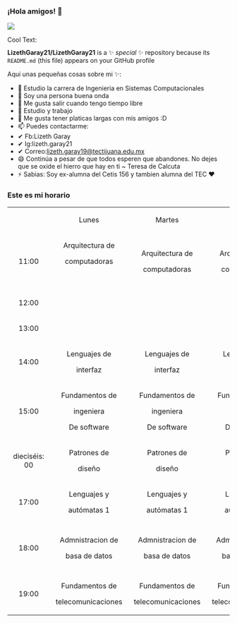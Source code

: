 ### ¡Hola amigos! 👋

![](https://images.cooltext.com/5549026.png)

<a href="http://cooltext.com" target="_top"><img src="https://cooltext.com/images/ct_pixel.gif" width="80" height="15" alt="Cool Text: Logo and Graphics Generator" border="0" /></a>

**LizethGaray21/LizethGaray21** is a ✨ _special_ ✨ repository because its `README.md` (this file) appears on your GitHub profile

Aqui unas pequeñas cosas sobre mi ✨:

- 🔭 Estudio la carrera de Ingenieria en Sistemas Computacionales
- 🌱 Soy una persona buena onda 
- 👯 Me gusta salir cuando tengo tiempo libre
- 🤔 Estudio y trabajo 
- 💬 Me gusta tener platicas largas con mis amigos :D
- 📫 Puedes contactarme:
- ✔ Fb:Lizeth Garay 
- ✔ Ig:lizeth.garay21
- ✔ Correo:lizeth.garay19@tectijuana.edu.mx 
- 😄 Continúa a pesar de que todos esperen que abandones. No dejes que se oxide el hierro que hay en ti ~ Teresa de Calcuta
- ⚡ Sabias: Soy ex-alumna del Cetis 156 y tambien alumna del TEC ❤

### Este es mi horario
<table><tr><td class="border_l border_r border_t border_b selected" style="text-align: center;"><div class="wrap"><div style="margin: 10px 5px;"></div></div></td><td class="border_l border_r border_t border_b selected" style="text-align: center;"><div class="wrap"><div style="margin: 10px 5px;"><p><span><font style="vertical-align: inherit;"><font style="vertical-align: inherit;">Lunes</font></font></span></p></div></div></td><td class="border_l border_r border_t border_b selected" style="text-align: center;"><div class="wrap"><div style="margin: 10px 5px;"><p><span><font style="vertical-align: inherit;"><font style="vertical-align: inherit;">Martes</font></font></span></p></div></div></td><td class="border_l border_r border_t border_b selected" style="text-align: center;"><div class="wrap"><div style="margin: 10px 5px;"><p><span><font style="vertical-align: inherit;"><font style="vertical-align: inherit;">Miercoles</font></font></span></p></div></div></td><td class="border_l border_r border_t border_b selected" style="text-align: center;"><div class="wrap"><div style="margin: 10px 5px;"><p><span><font style="vertical-align: inherit;"><font style="vertical-align: inherit;">Jueves</font></font></span></p></div></div></td><td class="border_l border_r border_t border_b selected" style="text-align: center;"><div class="wrap"><div style="margin: 10px 5px;"><p><span><font style="vertical-align: inherit;"><font style="vertical-align: inherit;">Viernes</font></font></span></p></div></div></td></tr><tr><td class="border_l border_r border_t border_b selected" style="text-align: center;"><div class="wrap"><div style="margin: 10px 5px;"><p><span><font style="vertical-align: inherit;"><font style="vertical-align: inherit;">11:00</font></font></span></p></div></div></td><td class="border_l border_r border_t border_b selected" style="text-align: center;"><div class="wrap"><div style="margin: 10px 5px;"><p><span><font style="vertical-align: inherit;"><font style="vertical-align: inherit;">Arquitectura de</font></font></span></p><p><span><font style="vertical-align: inherit;"><font style="vertical-align: inherit;">computadoras</font></font></span></p><p><span><br></span></p></div></div></td><td class="border_l border_r border_t border_b selected" style="text-align: center;"><div class="wrap"><div style="margin: 10px 5px;"><p><span><font style="vertical-align: inherit;"><font style="vertical-align: inherit;">Arquitectura de</font></font></span></p><p><span><font style="vertical-align: inherit;"><font style="vertical-align: inherit;">computadoras</font></font></span></p></div></div></td><td class="border_l border_r border_t border_b selected" style="text-align: center;"><div class="wrap"><div style="margin: 10px 5px;"><p><span><font style="vertical-align: inherit;"><font style="vertical-align: inherit;">Arquitectura de</font></font></span></p><p><span><font style="vertical-align: inherit;"><font style="vertical-align: inherit;">computadoras</font></font></span></p></div></div></td><td class="border_l border_r border_t border_b selected" style="text-align: center;"><div class="wrap"><div style="margin: 10px 5px;"><p><span><font style="vertical-align: inherit;"><font style="vertical-align: inherit;">Arquitectura de</font></font></span></p><p><span><font style="vertical-align: inherit;"><font style="vertical-align: inherit;">computadoras</font></font></span></p></div></div></td><td class="border_l border_r border_t border_b selected" style="text-align: center;"><div class="wrap"><div style="margin: 10px 5px;"><p><span><font style="vertical-align: inherit;"><font style="vertical-align: inherit;">Arquitectura de</font></font></span></p><p><span><font style="vertical-align: inherit;"><font style="vertical-align: inherit;">computadoras</font></font></span></p></div></div></td></tr><tr><td class="border_l border_r border_t border_b selected" style="text-align: center;"><div class="wrap"><div style="margin: 10px 5px;"><p><span><font style="vertical-align: inherit;"><font style="vertical-align: inherit;">12:00</font></font></span></p></div></div></td><td class="border_l border_r border_t border_b selected" style="text-align: center;"><div class="wrap"><div style="margin: 10px 5px;"></div></div></td><td class="border_l border_r border_t border_b selected" style="text-align: center;"><div class="wrap"><div style="margin: 10px 5px;"></div></div></td><td class="border_l border_r border_t border_b selected" style="text-align: center;"><div class="wrap"><div style="margin: 10px 5px;"></div></div></td><td class="border_l border_r border_t border_b selected" style="text-align: center;"><div class="wrap"><div style="margin: 10px 5px;"></div></div></td><td class="border_l border_r border_t border_b selected" style="text-align: center;"><div class="wrap"><div style="margin: 10px 5px;"></div></div></td></tr><tr><td class="border_l border_r border_t border_b selected" style="text-align: center;"><div class="wrap"><div style="margin: 10px 5px;"><p><span><font style="vertical-align: inherit;"><font style="vertical-align: inherit;">13:00</font></font></span></p></div></div></td><td class="border_l border_r border_t border_b selected" style="text-align: center;"><div class="wrap"><div style="margin: 10px 5px;"></div></div></td><td class="border_l border_r border_t border_b selected" style="text-align: center;"><div class="wrap"><div style="margin: 10px 5px;"></div></div></td><td class="border_l border_r border_t border_b selected" style="text-align: center;"><div class="wrap"><div style="margin: 10px 5px;"></div></div></td><td class="border_l border_r border_t border_b selected" style="text-align: center;"><div class="wrap"><div style="margin: 10px 5px;"></div></div></td><td class="border_l border_r border_t border_b selected" style="text-align: center;"><div class="wrap"><div style="margin: 10px 5px;"></div></div></td></tr><tr><td class="border_l border_r border_t border_b selected" style="text-align: center;"><div class="wrap"><div style="margin: 10px 5px;"><p><span><font style="vertical-align: inherit;"><font style="vertical-align: inherit;">14:00</font></font></span></p></div></div></td><td class="border_l border_r border_t border_b selected" style="text-align: center;"><div class="wrap"><div style="margin: 10px 5px;"><p><span><font style="vertical-align: inherit;"><font style="vertical-align: inherit;">Lenguajes de</font></font></span></p><p><span><font style="vertical-align: inherit;"><font style="vertical-align: inherit;">interfaz</font></font></span></p></div></div></td><td class="border_l border_r border_t border_b selected" style="text-align: center;"><div class="wrap"><div style="margin: 10px 5px;"><p><span><font style="vertical-align: inherit;"><font style="vertical-align: inherit;">Lenguajes de</font></font></span></p><p><span><font style="vertical-align: inherit;"><font style="vertical-align: inherit;">interfaz</font></font></span></p></div></div></td><td class="border_l border_r border_t border_b selected" style="text-align: center;"><div class="wrap"><div style="margin: 10px 5px;"><p><span><font style="vertical-align: inherit;"><font style="vertical-align: inherit;">Lenguajes de</font></font></span></p><p><span><font style="vertical-align: inherit;"><font style="vertical-align: inherit;">interfaz</font></font></span></p></div></div></td><td class="border_l border_r border_t border_b selected" style="text-align: center;"><div class="wrap"><div style="margin: 10px 5px;"><p><span><font style="vertical-align: inherit;"><font style="vertical-align: inherit;">Lenguajes de</font></font></span></p><p><span><font style="vertical-align: inherit;"><font style="vertical-align: inherit;">interfaz</font></font></span></p></div></div></td><td class="border_l border_r border_t border_b selected" style="text-align: center;"><div class="wrap"><div style="margin: 10px 5px;" class="" contenteditable="false"></div></div></td></tr><tr><td class="border_l border_r border_t border_b selected" style="text-align: center;"><div class="wrap"><div style="margin: 10px 5px;"><p><span><font style="vertical-align: inherit;"><font style="vertical-align: inherit;">15:00</font></font></span></p></div></div></td><td class="border_l border_r border_t border_b selected" style="text-align: center;"><div class="wrap"><div style="margin: 10px 5px;"><p><span><font style="vertical-align: inherit;"><font style="vertical-align: inherit;">Fundamentos de</font></font></span></p><p><span><font style="vertical-align: inherit;"><font style="vertical-align: inherit;">ingeniera</font></font></span></p><p><span><font style="vertical-align: inherit;"><font style="vertical-align: inherit;">De software</font></font></span></p></div></div></td><td class="border_l border_r border_t border_b selected" style="text-align: center;"><div class="wrap"><div style="margin: 10px 5px;"><p><span><font style="vertical-align: inherit;"><font style="vertical-align: inherit;">Fundamentos de</font></font></span></p><p><span><font style="vertical-align: inherit;"><font style="vertical-align: inherit;">ingeniera</font></font></span></p><p><span><font style="vertical-align: inherit;"><font style="vertical-align: inherit;">De software</font></font></span></p></div></div></td><td class="border_l border_r border_t border_b selected" style="text-align: center;"><div class="wrap"><div style="margin: 10px 5px;"><p><span><font style="vertical-align: inherit;"><font style="vertical-align: inherit;">Fundamentos de</font></font></span></p><p><span><font style="vertical-align: inherit;"><font style="vertical-align: inherit;">ingeniera</font></font></span></p><p><span><font style="vertical-align: inherit;"><font style="vertical-align: inherit;">De software</font></font></span></p></div></div></td><td class="border_l border_r border_t border_b selected" style="text-align: center;"><div class="wrap"><div style="margin: 10px 5px;"><p><span><font style="vertical-align: inherit;"><font style="vertical-align: inherit;">Fundamentos de</font></font></span></p><p><span><font style="vertical-align: inherit;"><font style="vertical-align: inherit;">ingeniera</font></font></span></p><p><span><font style="vertical-align: inherit;"><font style="vertical-align: inherit;">De software</font></font></span></p></div></div></td><td class="border_l border_r border_t border_b selected" style="text-align: center;"><div class="wrap"><div style="margin: 10px 5px;" class="" contenteditable="false"></div></div></td></tr><tr><td class="border_l border_r border_t border_b selected" style="text-align: center;"><div class="wrap"><div style="margin: 10px 5px;"><p><span><font style="vertical-align: inherit;"><font style="vertical-align: inherit;">dieciséis: 00</font></font></span></p></div></div></td><td class="border_l border_r border_t border_b selected" style="text-align: center;"><div class="wrap"><div style="margin: 10px 5px;"><p><span><font style="vertical-align: inherit;"><font style="vertical-align: inherit;">Patrones de</font></font></span></p><p><span><font style="vertical-align: inherit;"><font style="vertical-align: inherit;">diseño</font></font></span></p></div></div></td><td class="border_l border_r border_t border_b selected" style="text-align: center;"><div class="wrap"><div style="margin: 10px 5px;"><p><span><font style="vertical-align: inherit;"><font style="vertical-align: inherit;">Patrones de</font></font></span></p><p><span><font style="vertical-align: inherit;"><font style="vertical-align: inherit;">diseño</font></font></span></p></div></div></td><td class="border_l border_r border_t border_b selected" style="text-align: center;"><div class="wrap"><div style="margin: 10px 5px;"><p><span><font style="vertical-align: inherit;"><font style="vertical-align: inherit;">Patrones de</font></font></span></p><p><span><font style="vertical-align: inherit;"><font style="vertical-align: inherit;">diseño</font></font></span></p></div></div></td><td class="border_l border_r border_t border_b selected" style="text-align: center;"><div class="wrap"><div style="margin: 10px 5px;"><p><span><font style="vertical-align: inherit;"><font style="vertical-align: inherit;">Patrones de</font></font></span></p><p><span><font style="vertical-align: inherit;"><font style="vertical-align: inherit;">diseño</font></font></span></p></div></div></td><td class="border_l border_r border_t border_b selected" style="text-align: center;"><div class="wrap"><div style="margin: 10px 5px;"><p><span><font style="vertical-align: inherit;"><font style="vertical-align: inherit;">Patrones de</font></font></span></p><p><span><font style="vertical-align: inherit;"><font style="vertical-align: inherit;">diseño</font></font></span></p></div></div></td></tr><tr><td class="border_l border_r border_t border_b selected" style="text-align: center;"><div class="wrap"><div style="margin: 10px 5px;"><p><span><font style="vertical-align: inherit;"><font style="vertical-align: inherit;">17:00</font></font></span></p></div></div></td><td class="border_l border_r border_t border_b selected" style="text-align: center;"><div class="wrap"><div style="margin: 10px 5px;"><p><span><font style="vertical-align: inherit;"><font style="vertical-align: inherit;">Lenguajes y</font></font></span></p><p><span><font style="vertical-align: inherit;"><font style="vertical-align: inherit;">autómatas 1</font></font></span></p></div></div></td><td class="border_l border_r border_t border_b selected" style="text-align: center;"><div class="wrap"><div style="margin: 10px 5px;"><p><span><font style="vertical-align: inherit;"><font style="vertical-align: inherit;">Lenguajes y</font></font></span></p><p><span><font style="vertical-align: inherit;"><font style="vertical-align: inherit;">autómatas 1</font></font></span></p></div></div></td><td class="border_l border_r border_t border_b selected" style="text-align: center;"><div class="wrap"><div style="margin: 10px 5px;"><p><span><font style="vertical-align: inherit;"><font style="vertical-align: inherit;">Lenguajes y</font></font></span></p><p><span><font style="vertical-align: inherit;"><font style="vertical-align: inherit;">autómatas 1</font></font></span></p></div></div></td><td class="border_l border_r border_t border_b selected" style="text-align: center;"><div class="wrap"><div style="margin: 10px 5px;"><p><span><font style="vertical-align: inherit;"><font style="vertical-align: inherit;">Lenguajes y</font></font></span></p><p><span><font style="vertical-align: inherit;"><font style="vertical-align: inherit;">autómatas 1</font></font></span></p></div></div></td><td class="border_l border_r border_t border_b selected" style="text-align: center;"><div class="wrap"><div style="margin: 10px 5px;"><p><span><font style="vertical-align: inherit;"><font style="vertical-align: inherit;">Lenguajes y</font></font></span></p><p><span><font style="vertical-align: inherit;"><font style="vertical-align: inherit;">autómatas 1</font></font></span></p></div></div></td></tr><tr><td class="border_l border_r border_t border_b selected" style="text-align: center;"><div class="wrap"><div style="margin: 10px 5px;"><p><span><font style="vertical-align: inherit;"><font style="vertical-align: inherit;">18:00</font></font></span></p></div></div></td><td class="border_l border_r border_t border_b selected" style="text-align: center;"><div class="wrap"><div style="margin: 10px 5px;"><p><span><font style="vertical-align: inherit;"><font style="vertical-align: inherit;">Admnistracion de</font></font></span></p><p><span><font style="vertical-align: inherit;"><font style="vertical-align: inherit;">basa de datos</font></font></span></p></div></div></td><td class="border_l border_r border_t border_b selected" style="text-align: center;"><div class="wrap"><div style="margin: 10px 5px;"><p><span><font style="vertical-align: inherit;"><font style="vertical-align: inherit;">Admnistracion de</font></font></span></p><p><span><font style="vertical-align: inherit;"><font style="vertical-align: inherit;">basa de datos</font></font></span></p></div></div></td><td class="border_l border_r border_t border_b selected" style="text-align: center;"><div class="wrap"><div style="margin: 10px 5px;"><p><span><font style="vertical-align: inherit;"><font style="vertical-align: inherit;">Admnistracion de</font></font></span></p><p><span><font style="vertical-align: inherit;"><font style="vertical-align: inherit;">basa de datos</font></font></span></p></div></div></td><td class="border_l border_r border_t border_b selected" style="text-align: center;"><div class="wrap"><div style="margin: 10px 5px;"><p><span><font style="vertical-align: inherit;"><font style="vertical-align: inherit;">Admnistracion de</font></font></span></p><p><span><font style="vertical-align: inherit;"><font style="vertical-align: inherit;">basa de datos</font></font></span></p></div></div></td><td class="border_l border_r border_t border_b selected" style="text-align: center;"><div class="wrap"><div style="margin: 10px 5px;"><p><span><font style="vertical-align: inherit;"><font style="vertical-align: inherit;">Admnistracion de</font></font></span></p><p><span><font style="vertical-align: inherit;"><font style="vertical-align: inherit;">basa de datos</font></font></span></p></div></div></td></tr><tr><td class="border_l border_r border_t border_b selected" style="text-align: center;"><div class="wrap"><div style="margin: 10px 5px;"><p><span><font style="vertical-align: inherit;"><font style="vertical-align: inherit;">19:00</font></font></span></p></div></div></td><td class="border_l border_r border_t border_b selected" style="text-align: center;"><div class="wrap"><div style="margin: 10px 5px;"><p><span><font style="vertical-align: inherit;"><font style="vertical-align: inherit;">Fundamentos de</font></font></span></p><p><span><font style="vertical-align: inherit;"><font style="vertical-align: inherit;">telecomunicaciones</font></font></span></p></div></div></td><td class="border_l border_r border_t border_b selected" style="text-align: center;"><div class="wrap"><div style="margin: 10px 5px;"><p><span><font style="vertical-align: inherit;"><font style="vertical-align: inherit;">Fundamentos de</font></font></span></p><p><span><font style="vertical-align: inherit;"><font style="vertical-align: inherit;">telecomunicaciones</font></font></span></p></div></div></td><td class="border_l border_r border_t border_b selected" style="text-align: center;"><div class="wrap"><div style="margin: 10px 5px;"><p><span><font style="vertical-align: inherit;"><font style="vertical-align: inherit;">Fundamentos de</font></font></span></p><p><span><font style="vertical-align: inherit;"><font style="vertical-align: inherit;">telecomunicaciones</font></font></span></p></div></div></td><td class="border_l border_r border_t border_b selected" style="text-align: center;"><div class="wrap"><div style="margin: 10px 5px;"><p><span><font style="vertical-align: inherit;"><font style="vertical-align: inherit;">Fundamentos de</font></font></span></p><p><span><font style="vertical-align: inherit;"><font style="vertical-align: inherit;">telecomunicaciones</font></font></span></p></div></div></td><td class="border_l border_r border_t border_b selected" style="text-align: center;"><div class="wrap"><div style="margin: 10px 5px;" class="" contenteditable="false"></div></div></td></tr></table>

